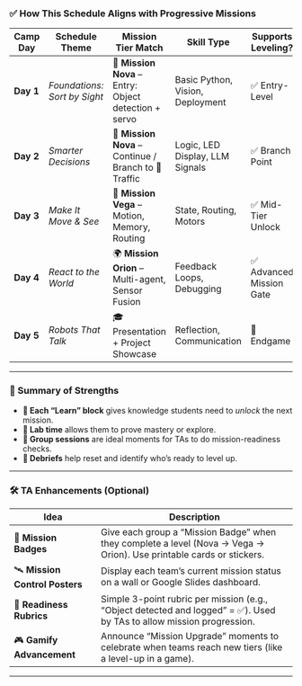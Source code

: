 

### ✅ How This Schedule Aligns with Progressive Missions

| **Camp Day** | **Schedule Theme**           | **Mission Tier Match**                                | **Skill Type**                   | **Supports Leveling?**  |
| ------------ | ---------------------------- | ----------------------------------------------------- | -------------------------------- | ----------------------- |
| **Day 1**    | *Foundations: Sort by Sight* | 🌱 **Mission Nova** – Entry: Object detection + servo | Basic Python, Vision, Deployment | ✅ Entry-Level           |
| **Day 2**    | *Smarter Decisions*          | 🌱 **Mission Nova** – Continue / Branch to 🚦 Traffic | Logic, LED Display, LLM Signals  | ✅ Branch Point          |
| **Day 3**    | *Make It Move & See*         | 🚦 **Mission Vega** – Motion, Memory, Routing         | State, Routing, Motors           | ✅ Mid-Tier Unlock       |
| **Day 4**    | *React to the World*         | 🌍 **Mission Orion** – Multi-agent, Sensor Fusion     | Feedback Loops, Debugging        | ✅ Advanced Mission Gate |
| **Day 5**    | *Robots That Talk*           | 🎓 Presentation + Project Showcase                    | Reflection, Communication        | 🎯 Endgame              |

---

### 🧠 Summary of Strengths

* **📘 Each “Learn” block** gives knowledge students need to *unlock* the next mission.
* **🔬 Lab time** allows them to prove mastery or explore.
* **🧠 Group sessions** are ideal moments for TAs to do mission-readiness checks.
* **🔁 Debriefs** help reset and identify who’s ready to level up.

---

### 🛠 TA Enhancements (Optional)

| **Idea**                        | **Description**                                                                                                       |
| ------------------------------- | --------------------------------------------------------------------------------------------------------------------- |
| 🧩 **Mission Badges**           | Give each group a “Mission Badge” when they complete a level (Nova → Vega → Orion). Use printable cards or stickers.  |
| 🛰️ **Mission Control Posters** | Display each team’s current mission status on a wall or Google Slides dashboard.                                      |
| 🎯 **Readiness Rubrics**        | Simple 3-point rubric per mission (e.g., “Object detected and logged” = ✅). Used by TAs to allow mission progression. |
| 🎮 **Gamify Advancement**       | Announce “Mission Upgrade” moments to celebrate when teams reach new tiers (like a level-up in a game).               |

---


